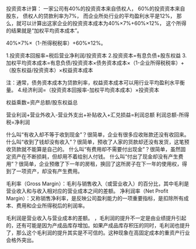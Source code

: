 
投资资本计算：
一家公司有40%的投资资本来自债权人，
60%的投资资本来自股东，
债权人的贷款利率为7%，
而企业所处行业的平均盈利水平是12%，
那么，就可以计算出这家企业的投资资本成本为40%×7%+60%×12%，
这个所得的结果就是“加权平均资本成本”。



40%×7%×（1-所得税税率）+60%×12%。


1.投资资本回报率=税后营业净利润/投资资本
2.投资资本=有息负债+股东权益
3.加权平均资本成本=有息负债/投资资本×债务资本成本×（1-企业所得税税率）+（股东权益/投资资本）×权益资本成本

注：通常，债务资本成本为贷款利率，权益资本成本可以用行业平均盈利水平衡量。
4.经济利润=（投资资本回报率-加权平均资本成本）×投资资本

权益乘数=资产总额/股东权益总


营业利润+营业外收入-营业外支出+补贴收入+汇兑损益=利润总额
利润总额-所得税=净利润


什么叫“有收入却不等于收到现金”？很简单，企业有很多应收账款还没有收回来。
什么叫“收到了钱却没有收入”？很简单，预收了人家的货款却还没有发货，这笔预收货款就不能算是自己的。
什么叫“有费用却不需要付出现金”？很简单，虽然固定资产在不断损耗，但却用不着给别人付钱。
什么叫“付出了现金却没有产生费用”？很简单，企业预缴了下一年的房租，换回了这所房子在下一年的使用权，得到了一项资产，却没有产生费用。


毛利率（Gross Margin）：毛利与销售收入（或营业收入）的百分比，其中毛利是营业收入和与收入相对应的营业成本之间的差额。
净利润率（Net Profit Margin）：又称销售净利率，是反映公司盈利能力的一项重要指标，是扣除所有成本、费用和企业所得税后的利润率。

毛利润是营业收入与营业成本的差额。
，毛利润的提升不一定是由业绩提升引起的，还有可能是因为产成品库存增加。如果产成品库存积压的同时，毛利润也提升了，那么这个毛利润的提升其实是不可信的。这种现象在高固定成本的重资产行业会格外突出。